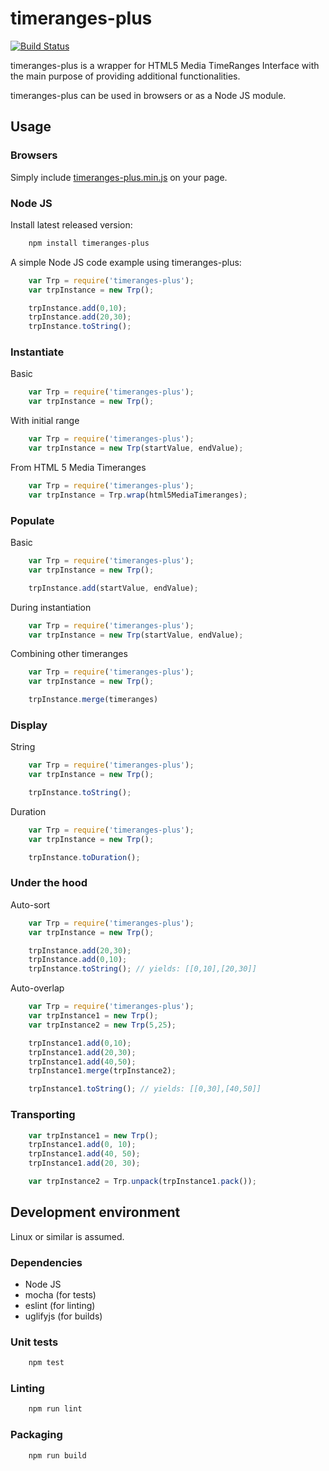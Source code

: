 # timeranges-plus
[![Build Status](https://travis-ci.org/nakautot/timeranges-plus.svg?branch=master)](https://travis-ci.org/nakautot/timeranges-plus)

timeranges-plus is a wrapper for HTML5 Media TimeRanges Interface with the main purpose of providing additional functionalities.

timeranges-plus can be used in browsers or as a Node JS module.

## Usage

### Browsers

Simply include [timeranges-plus.min.js](https://github.com/nakautot/timeranges-plus/releases/download/1.2.0/timeranges-plus.min.js) on your page.

### Node JS

Install latest released version:

```bash
    npm install timeranges-plus
```

A simple Node JS code example using timeranges-plus:

```javascript
    var Trp = require('timeranges-plus');
    var trpInstance = new Trp();

    trpInstance.add(0,10);
    trpInstance.add(20,30);
    trpInstance.toString();
```

### Instantiate

Basic
```javascript
    var Trp = require('timeranges-plus');
    var trpInstance = new Trp();
```
With initial range
```javascript
    var Trp = require('timeranges-plus');
    var trpInstance = new Trp(startValue, endValue);
```
From HTML 5 Media Timeranges
```javascript
    var Trp = require('timeranges-plus');
    var trpInstance = Trp.wrap(html5MediaTimeranges);
```

### Populate

Basic
```javascript
    var Trp = require('timeranges-plus');
    var trpInstance = new Trp();

    trpInstance.add(startValue, endValue);
```
During instantiation
```javascript
    var Trp = require('timeranges-plus');
    var trpInstance = new Trp(startValue, endValue);
```
Combining other timeranges
```javascript
    var Trp = require('timeranges-plus');
    var trpInstance = new Trp();

    trpInstance.merge(timeranges)
```

### Display
String
```javascript
    var Trp = require('timeranges-plus');
    var trpInstance = new Trp();

    trpInstance.toString();
```
Duration
```javascript
    var Trp = require('timeranges-plus');
    var trpInstance = new Trp();

    trpInstance.toDuration();
```

### Under the hood

Auto-sort
```javascript
    var Trp = require('timeranges-plus');
    var trpInstance = new Trp();

    trpInstance.add(20,30);
    trpInstance.add(0,10);
    trpInstance.toString(); // yields: [[0,10],[20,30]]
```
Auto-overlap
```javascript
    var Trp = require('timeranges-plus');
    var trpInstance1 = new Trp();
    var trpInstance2 = new Trp(5,25);

    trpInstance1.add(0,10);
    trpInstance1.add(20,30);
    trpInstance1.add(40,50);
    trpInstance1.merge(trpInstance2);

    trpInstance1.toString(); // yields: [[0,30],[40,50]]
```

### Transporting
```javascript
    var trpInstance1 = new Trp();
    trpInstance1.add(0, 10);
    trpInstance1.add(40, 50);
    trpInstance1.add(20, 30);

    var trpInstance2 = Trp.unpack(trpInstance1.pack());
```

## Development environment

Linux or similar is assumed.

### Dependencies

* Node JS
* mocha (for tests)
* eslint (for linting)
* uglifyjs (for builds)

### Unit tests

```bash
    npm test
```

### Linting

```bash
    npm run lint
```

### Packaging

```bash
    npm run build
```
